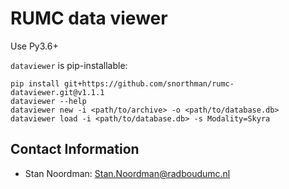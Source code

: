 # RUMC data viewer

Use Py3.6+

`dataviewer` is pip-installable:
 
```commandline
pip install git+https://github.com/snorthman/rumc-dataviewer.git@v1.1.1
dataviewer --help
dataviewer new -i <path/to/archive> -o <path/to/database.db>
dataviewer load -i <path/to/database.db> -s Modality=Skyra
```

## Contact Information
- Stan Noordman: Stan.Noordman@radboudumc.nl